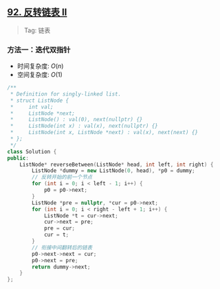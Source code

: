 ## [92. 反转链表 II](https://leetcode.cn/problems/reverse-linked-list-ii/description/)

> Tag: 链表

### 方法一：迭代双指针
* 时间复杂度: ${O(n)}$
* 空间复杂度: ${O(1)}$
```cpp
/**
 * Definition for singly-linked list.
 * struct ListNode {
 *     int val;
 *     ListNode *next;
 *     ListNode() : val(0), next(nullptr) {}
 *     ListNode(int x) : val(x), next(nullptr) {}
 *     ListNode(int x, ListNode *next) : val(x), next(next) {}
 * };
 */
class Solution {
public:
    ListNode* reverseBetween(ListNode* head, int left, int right) {
        ListNode *dummy = new ListNode(0, head), *p0 = dummy;
        // 反转开始的前一个节点
        for (int i = 0; i < left - 1; i++) {
            p0 = p0->next;
        }
        ListNode *pre = nullptr, *cur = p0->next;
        for (int i = 0; i < right - left + 1; i++) {
            ListNode *t = cur->next;
            cur->next = pre;
            pre = cur;
            cur = t;
        }
        // 衔接中间翻转后的链表
        p0->next->next = cur;
        p0->next = pre;
        return dummy->next;
    }
};
```